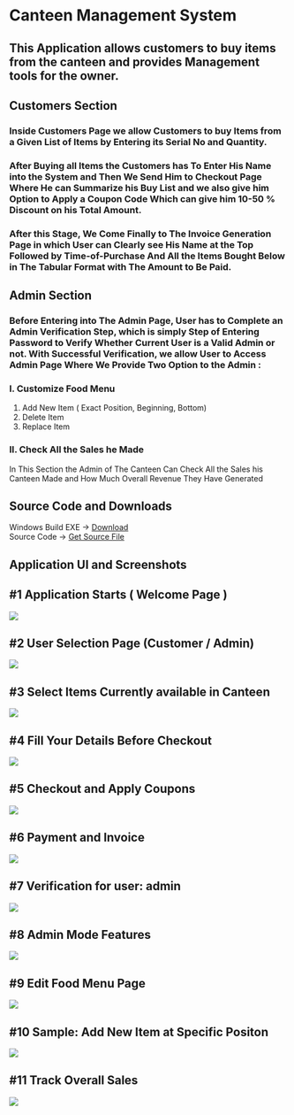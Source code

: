 # Canteen Management System</br>
## This Application allows customers to buy items from the canteen and provides Management tools for the owner.</br>

## Customers Section
### Inside Customers Page we allow Customers to buy Items from a Given List of Items by Entering its Serial No and Quantity.

### After Buying all Items the Customers has To Enter His Name into the System and Then We Send Him to Checkout Page Where He can Summarize his Buy List and we also give him Option to Apply a Coupon Code Which can give him 10-50 % Discount on his Total Amount.

### After this Stage, We Come Finally to The Invoice Generation Page in which User can Clearly see His Name at the Top Followed by Time-of-Purchase And All the Items Bought Below in The Tabular Format with The Amount to Be Paid.

## Admin Section
### Before Entering into The Admin Page, User has to Complete an Admin Verification Step, which is simply Step of Entering Password to Verify Whether Current User is a Valid Admin or not. With Successful Verification, we allow User to Access Admin Page Where We Provide Two Option to the Admin :

### I. Customize Food Menu
1. Add New Item
( Exact Position, Beginning, Bottom)
2. Delete Item
3. Replace Item

### II. Check All the Sales he Made
In This Section the Admin of The Canteen Can 
Check All the Sales his Canteen Made and How 
Much Overall Revenue They Have Generated </br>

## Source Code and Downloads </br>
Windows Build EXE -> [Download](https://github.com/mohitdhami/Canteen-Management-System/raw/main/Canteen%20Managment%20System.exe) </br>
Source Code -> [Get Source File](/cms.cpp) </br>

## Application UI and Screenshots</br>
<p align="center">
  <h2>#1 Application Starts ( Welcome Page )</h2>
  <img src="/Screenshots/Screenshot (1).png">
  </br><h2>#2 User Selection Page (Customer / Admin)</h2>
  <img src="/Screenshots/Screenshot (2).png">
  </br><h2>#3 Select Items Currently available in Canteen</h2>
  <img src="/Screenshots/Screenshot (3).png">
  </br><h2>#4 Fill Your Details Before Checkout</h2>
  <img src="/Screenshots/Screenshot (4).png">
  </br><h2>#5 Checkout and Apply Coupons</h2>
  <img src="/Screenshots/Screenshot (5).png">
  </br><h2>#6 Payment and Invoice</h2>
  <img src="/Screenshots/Screenshot (6).png">
  </br><h2>#7 Verification for user: admin</h2>
  <img src="/Screenshots/Screenshot (7).png">
  </br><h2>#8 Admin Mode Features</h2>
  <img src="/Screenshots/Screenshot (8).png">
  </br><h2>#9 Edit Food Menu Page</h2>
  <img src="/Screenshots/Screenshot (9).png">
  </br><h2>#10 Sample: Add New Item at Specific Positon</h2>
  <img src="/Screenshots/Screenshot (10).png">
  </br><h2>#11 Track Overall Sales</h2>
  <img src="/Screenshots/Screenshot (11).png">
</p>

